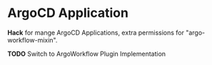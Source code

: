 # ArgoCD Application 

**Hack** for mange ArgoCD Applications, extra permissions for "argo-workflow-mixin".


**TODO** Switch to ArgoWorkflow Plugin Implementation